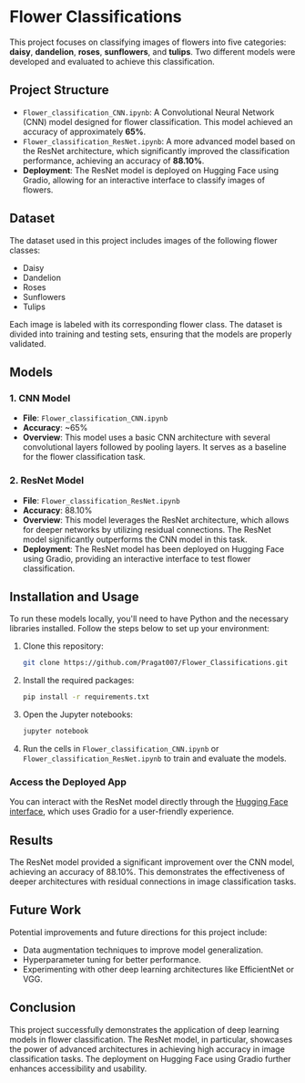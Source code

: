 # Flower Classifications

This project focuses on classifying images of flowers into five categories: **daisy**, **dandelion**, **roses**, **sunflowers**, and **tulips**. Two different models were developed and evaluated to achieve this classification.

## Project Structure

- `Flower_classification_CNN.ipynb`: A Convolutional Neural Network (CNN) model designed for flower classification. This model achieved an accuracy of approximately **65%**.
- `Flower_classification_ResNet.ipynb`: A more advanced model based on the ResNet architecture, which significantly improved the classification performance, achieving an accuracy of **88.10%**.
- **Deployment**: The ResNet model is deployed on Hugging Face using Gradio, allowing for an interactive interface to classify images of flowers.

## Dataset

The dataset used in this project includes images of the following flower classes:

- Daisy
- Dandelion
- Roses
- Sunflowers
- Tulips

Each image is labeled with its corresponding flower class. The dataset is divided into training and testing sets, ensuring that the models are properly validated.

## Models

### 1. CNN Model

- **File**: `Flower_classification_CNN.ipynb`
- **Accuracy**: ~65%
- **Overview**: This model uses a basic CNN architecture with several convolutional layers followed by pooling layers. It serves as a baseline for the flower classification task.

### 2. ResNet Model

- **File**: `Flower_classification_ResNet.ipynb`
- **Accuracy**: 88.10%
- **Overview**: This model leverages the ResNet architecture, which allows for deeper networks by utilizing residual connections. The ResNet model significantly outperforms the CNN model in this task.
- **Deployment**: The ResNet model has been deployed on Hugging Face using Gradio, providing an interactive interface to test flower classification.

## Installation and Usage

To run these models locally, you'll need to have Python and the necessary libraries installed. Follow the steps below to set up your environment:

1. Clone this repository:
    ```bash
    git clone https://github.com/Pragat007/Flower_Classifications.git
    ```
2. Install the required packages:
    ```bash
    pip install -r requirements.txt
    ```
3. Open the Jupyter notebooks:
    ```bash
    jupyter notebook
    ```
4. Run the cells in `Flower_classification_CNN.ipynb` or `Flower_classification_ResNet.ipynb` to train and evaluate the models.

### Access the Deployed App

You can interact with the ResNet model directly through the [Hugging Face interface](https://huggingface.co/spaces/Pragat007/Flower_classification), which uses Gradio for a user-friendly experience.

## Results

The ResNet model provided a significant improvement over the CNN model, achieving an accuracy of 88.10%. This demonstrates the effectiveness of deeper architectures with residual connections in image classification tasks.

## Future Work

Potential improvements and future directions for this project include:

- Data augmentation techniques to improve model generalization.
- Hyperparameter tuning for better performance.
- Experimenting with other deep learning architectures like EfficientNet or VGG.

## Conclusion

This project successfully demonstrates the application of deep learning models in flower classification. The ResNet model, in particular, showcases the power of advanced architectures in achieving high accuracy in image classification tasks. The deployment on Hugging Face using Gradio further enhances accessibility and usability.
